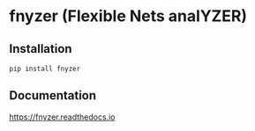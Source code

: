 fnyzer (Flexible Nets analYZER)
===============================

Installation
------------

```
pip install fnyzer
```

Documentation
-------------

https://fnyzer.readthedocs.io
